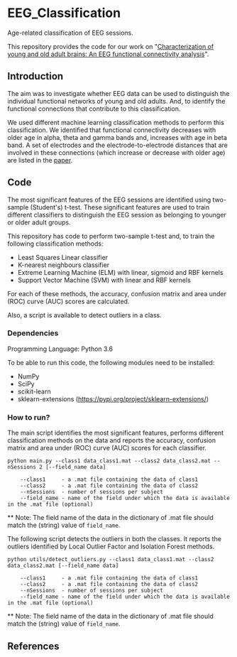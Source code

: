 # EEG_Classification
Age-related classification of EEG sessions.

This repository provides the code for our work on "[Characterization of young and old adult brains: An EEG functional connectivity analysis](https://www.biorxiv.org/content/10.1101/495564v1)". 

## Introduction
The aim was to investigate whether EEG data can be used to distinguish the individual functional networks of young and old adults. And, to identify the functional connections that contribute to this classification. 

We used different machine learning classification methods to perform this classification. We identified that functional connectivity decreases with older age in alpha, theta and gamma bands and, increases with age in beta band.
A set of electrodes and the electrode-to-electrode distances that are involved in these connections (which increase or decrease with older age) are listed in the [paper](https://www.biorxiv.org/content/10.1101/495564v1).

## Code
The most significant features of the EEG sessions are identified using two-sample (Student's) t-test. These significant features are used to train different classifiers to distinguish the EEG session as belonging to younger or older adult groups.

This repository has code to perform two-sample t-test and, to train the following classification methods: 
* Least Squares Linear classifier
* K-nearest neighbours classifier
* Extreme Learning Machine (ELM) with linear, sigmoid and RBF kernels
* Support Vector Machine (SVM) with linear and RBF kernels

For each of these methods, the accuracy, confusion matrix and area under (ROC) curve (AUC) scores are calculated.

Also, a script is available to detect outliers in a class.
 
### Dependencies

Programming Language: Python 3.6

To be able to run this code, the following modules need to be installed:
* NumPy
* SciPy
* scikit-learn
* sklearn-extensions (https://pypi.org/project/sklearn-extensions/)

### How to run?

The main script identifies the most significant features, performs different classification methods on the data and reports the accuracy, confusion matrix and area under (ROC) curve (AUC) scores for each classifier.

```
python main.py --class1 data_class1.mat --class2 data_class2.mat --nSessions 2 [--field_name data]

    --class1     - a .mat file containing the data of class1
    --class2     - a .mat file containing the data of class2
    --nSessions  - number of sessions per subject
    --field_name - name of the field under which the data is available in the .mat file (optional)
```
** Note: The field name of the data in the dictionary of .mat file should match the (string) value of `field_name`.


The following script detects the outliers in both the classes. It reports the outliers identified by Local Outlier Factor and Isolation Forest methods.

```
python utils/detect_outliers.py --class1 data_class1.mat --class2 data_class2.mat [--field_name data]

    --class1     - a .mat file containing the data of class1
    --class2     - a .mat file containing the data of class2
    --nSessions  - number of sessions per subject
    --field_name - name of the field under which the data is available in the .mat file (optional)
```
** Note: The field name of the data in the dictionary of .mat file should match the (string) value of `field_name`.

## References
